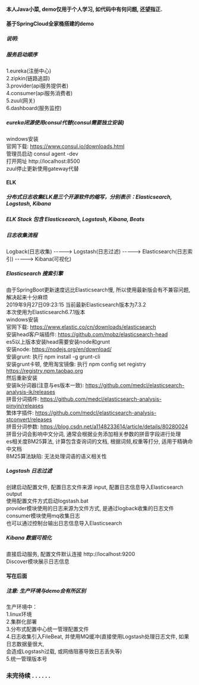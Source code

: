 #### 本人Java小菜, demo仅用于个人学习, 如代码中有何问题, 还望指正.
#### 基于SpringCloud全家桶搭建的demo  
##### 说明:
##### 服务启动顺序
1.eureka(注册中心)  
2.zipkin(链路追踪)  
3.provider(api服务提供者)  
4.consumer(api服务消费者)  
5.zuul(网关)  
6.dashboard(服务监控)  
##### eureka闭源使用consul代替(consul需要独立安装)
windows安装  
官网下载: https://www.consul.io/downloads.html  
管理员启动 consul agent -dev  
打开网址 http://localhost:8500  
zuul停止更新使用gateway代替  
#### ELK
##### 分布式日志收集ELK是三个开源软件的缩写，分别表示：Elasticsearch, Logstash, Kibana
##### ELK Stack 包含 Elasticsearch, Logstash, Kibana, Beats
##### 日志收集流程
Logback(日志收集) -----> Logstash(日志过滤) -----> Elasticsearch(日志索引) -----> Kibana(可视化)
##### Elasticsearch 搜索引擎
由于SpringBoot更新速度远比Elasticsearch慢, 所以使用最新版会有不兼容问题, 解决起来十分麻烦  
2019年9月27日09:23:15 当前最新Elasticsearch版本为7.3.2  
本次使用为Elasticsearch6.7.1版本  
windows安装  
官网下载: https://www.elastic.co/cn/downloads/elasticsearch  
安装head客户端插件: https://github.com/mobz/elasticsearch-head  
es5以上版本安装head需要安装node和grunt  
安装node: https://nodejs.org/en/download/  
安装grunt: 执行 npm install -g grunt-cli  
安装grunt卡顿, 使用淘宝镜像: 执行 npm config set registry https://registry.npm.taobao.org  
然后重新安装  
安装Ik分词器(注意与es版本一致): https://github.com/medcl/elasticsearch-analysis-ik/releases  
拼音分词插件: https://github.com/medcl/elasticsearch-analysis-pinyin/releases  
繁体字插件: https://github.com/medcl/elasticsearch-analysis-stconvert/releases  
拼音分词参数: https://blog.csdn.net/a1148233614/article/details/80280024  
拼音分词会影响中文分词, 通常会根据业务添加相关参数的拼音字段进行处理  
es相关度BM25算法, 计算包含查询词的文档, 根据词频,权重等打分, 适用于精确命中文档  
BM25算法缺陷: 无法处理词语的语义相关性  
##### Logstash 日志过滤
创建启动配置文件, 配置日志文件来源 input, 配置日志信息导入Elasticsearch output  
使用配置文件方式启动logstash.bat  
provider模块使用的日志来源为文件方式, 是通过logback收集的日志文件  
consumer模块使用mq收集日志  
也可以通过控制台输出日志信息导入Elasticsearch  
##### Kibana 数据可视化
直接启动服务, 配置文件默认连接 http://localhost:9200  
Discover模块展示日志信息  
#### 写在后面 
##### 注意: 生产环境与demo会有所区别
生产环境中：  
1.linux环境  
2.集群化部署  
3.分布式配置中心统一管理配置文件  
4.日志收集引入FileBeat, 并使用MQ缓冲(直接使用Logstash处理日志文件, 如果日志数据量很大,  
     会造成Logstash过载, 或网络阻塞导致日志丢失等)  
5.统一管理版本号  
### 未完待续 . . . . . .





